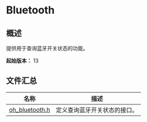 # Bluetooth

<!--Kit: Connectivity Kit-->
<!--Subsystem: Communication-->
<!--Owner: @enjoy_sunshine-->
<!--SE: @chengguohong; @tangjia15-->
<!--TSE: @wangfeng517-->

## 概述

提供用于查询蓝牙开关状态的功能。

**起始版本：** 13
## 文件汇总

| 名称 | 描述 |
| -- | -- |
| [oh_bluetooth.h](capi-oh-bluetooth-h.md) | 定义查询蓝牙开关状态的接口。 |
